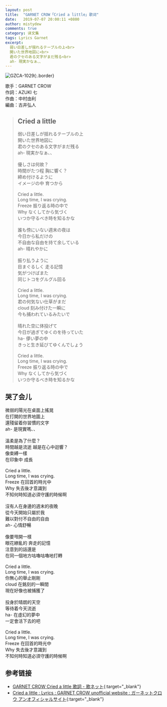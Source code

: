 ```yaml
---
layout: post
title:  "GARNET CROW「Cried a little」歌词"
date:   2019-07-07 20:00:11 +0800
author: mistydew
comments: true
category: 译文集
tags: Lyrics Garnet
excerpt:
  弱い日差しが揺れるテーブルの上<br>
  開いた世界地図に<br>
  君のクセのある文字がまだ残る<br>
  ah- 現実かなぁ、、
---
```

![GZCA-1029](https://ganekuro.github.io/images/discography/single/GZCA-1029.jpg){:.border}

歌手：GARNET CROW<br>
作詞：AZUKI 七<br>
作曲：中村由利<br>
編曲：古井弘人

<blockquote class="original">
  <h2>Cried a little</h2>
  <p>
    弱い日差しが揺れるテーブルの上<br>
    開いた世界地図に<br>
    君のクセのある文字がまだ残る<br>
    ah- 現実かなぁ、、<br>
    <br>
    優しさは何故？<br>
    時間がたつ程 胸に響く？<br>
    締め付けるように<br>
    イメージの中 育つから<br>
    <br>
    Cried a little.<br>
    Long time, I was crying.<br>
    Freeze 振り返る時の中で<br>
    Why なくしてから気づく<br>
    いつか守るべき時を知るかな<br>
    <br>
    誰も傍にいない週末の夜は<br>
    今日から私だけの<br>
    不自由な自由を持て余している<br>
    ah- 晴れやかに<br>
    <br>
    振り払うように<br>
    目まぐるしく 走る記憶<br>
    気がつけばまた<br>
    同じトコをグルグル回る<br>
    <br>
    Cried a little.<br>
    Long time, I was crying.<br>
    君の何気ない仕草がまだ<br>
    cloud 刻み付けた一瞬に<br>
    今も捕われているみたいで<br>
    <br>
    晴れた空に体投げて<br>
    今日が過ぎてゆくのを待っていた<br>
    ha- 儚い夢の中<br>
    きっと生き延びてゆくんでしょう<br>
    <br>
    Cried a little.<br>
    Long time, I was crying.<br>
    Freeze 振り返る時の中で<br>
    Why なくしてから気づく<br>
    いつか守るべき時を知るかな
  </p>
</blockquote>

<div class="translation">
  <h2>哭了会儿</h2>
  <p>
    微弱的陽光在桌面上搖晃<br>
    在打開的世界地圖上<br>
    還殘留着你習慣的文字<br>
    ah- 是現實嗎、、<br>
    <br>
    溫柔是為了什麼？<br>
    時間越是流逝 越是在心中迴響？<br>
    像束縛一樣<br>
    在印象中 成長<br>
    <br>
    Cried a little.<br>
    Long time, I was crying.<br>
    Freeze 在回首的時光中<br>
    Why 失去後才意識到<br>
    不知何時知道必須守護的時候啊<br>
    <br>
    沒有人在身邊的週末的夜晚<br>
    從今天開始只屬於我<br>
    難以對付不自由的自由<br>
    ah- 心情舒暢<br>
    <br>
    像要甩開一樣<br>
    眼花繚亂的 奔走的記憶<br>
    注意到的話還是<br>
    在同一個地方咕嚕咕嚕地打轉<br>
    <br>
    Cried a little.<br>
    Long time, I was crying.<br>
    你無心的舉止剛剛<br>
    cloud 在銘刻的一瞬間<br>
    現在好像也被捕獲了<br>
    <br>
    投身於晴朗的天空<br>
    等待着今天流逝<br>
    ha- 在虛幻的夢中<br>
    一定會活下去的吧<br>
    <br>
    Cried a little.<br>
    Long time, I was crying.<br>
    Freeze 在回首的時光中<br>
    Why 失去後才意識到<br>
    不知何時知道必須守護的時候啊
  </p>
</div>

## 参考链接

* [GARNET CROW Cried a little 歌詞 - 歌ネット](https://www.uta-net.com/song/20136/){:target="_blank"}
* [Cried a little : Lyrics : GARNET CROW unofficial website : ガーネットクロウ アンオフィシャルサイト](https://ganekuro.github.io/lyrics/original/Cried-a-little.html){:target="_blank"}
